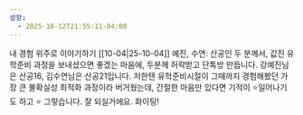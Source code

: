 ```yaml
---
성장:
  - 2025-10-12T21:55:11-04:00
---
```

내 경험 위주로 이야기하기
[[10-04|25-10-04]]
예진, 수연:
산공인 두 분께서, 값진 유학준비 과정을 보내셨으면 좋겠는 마음에, 두분께 허락받고 단톡방 만듭니다. 강예진님은 산공16, 김수연님은 산공21입니다. 저한텐 유학준비시절이 그때까지 경험해봤던 가장 큰 불확실성 최적화 과정이라 버거웠는데, 간절한 마음만 있다면 기적이 ⭐️일어나기도 하고 ⭐️ 그렇습니다. 잘 되실거에요. 화이팅!
